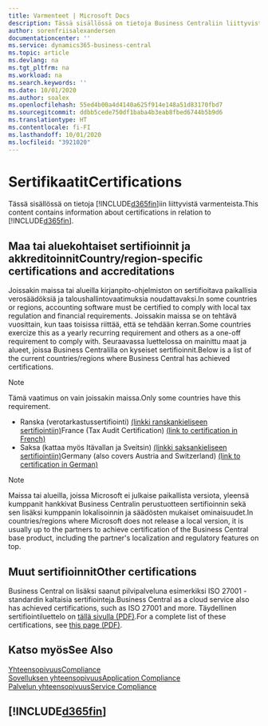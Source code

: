 ```yaml
---
title: Varmenteet | Microsoft Docs
description: Tässä sisällössä on tietoja Business Centraliin liittyvistä varmenteista.
author: sorenfriisalexandersen
documentationcenter: ''
ms.service: dynamics365-business-central
ms.topic: article
ms.devlang: na
ms.tgt_pltfrm: na
ms.workload: na
ms.search.keywords: ''
ms.date: 10/01/2020
ms.author: soalex
ms.openlocfilehash: 55ed4b00a4d4140a625f914e148a51d83170fbd7
ms.sourcegitcommit: ddbb5cede750df1baba4b3eab8fbed6744b5b9d6
ms.translationtype: HT
ms.contentlocale: fi-FI
ms.lasthandoff: 10/01/2020
ms.locfileid: "3921020"
---
```

# <a name="certifications"></a><span data-ttu-id="9f448-103">Sertifikaatit</span><span class="sxs-lookup"><span data-stu-id="9f448-103">Certifications</span></span>

<span data-ttu-id="9f448-104">Tässä sisällössä on tietoja [!INCLUDE[d365fin](../includes/d365fin_md.md)]iin liittyvistä varmenteista.</span><span class="sxs-lookup"><span data-stu-id="9f448-104">This content contains information about certifications in relation to [!INCLUDE[d365fin](../includes/d365fin_md.md)].</span></span>  

## <a name="countryregion-specific-certifications-and-accreditations"></a><span data-ttu-id="9f448-105">Maa tai aluekohtaiset sertifioinnit ja akkreditoinnit</span><span class="sxs-lookup"><span data-stu-id="9f448-105">Country/region-specific certifications and accreditations</span></span>

<span data-ttu-id="9f448-106">Joissakin maissa tai alueilla kirjanpito-ohjelmiston on sertifioitava paikallisia verosäädöksiä ja taloushallintovaatimuksia noudattavaksi.</span><span class="sxs-lookup"><span data-stu-id="9f448-106">In some countries or regions, accounting software must be certified to comply with local tax regulation and financial requirements.</span></span> <span data-ttu-id="9f448-107">Joissakin maissa se on tehtävä vuosittain, kun taas toisissa riittää, että se tehdään kerran.</span><span class="sxs-lookup"><span data-stu-id="9f448-107">Some countries exercize this as a yearly recurring requirement and others as a one-off requirement to comply with.</span></span> <span data-ttu-id="9f448-108">Seuraavassa luettelossa on mainittu maat ja alueet, joissa Business Centralilla on kyseiset sertifioinnit.</span><span class="sxs-lookup"><span data-stu-id="9f448-108">Below is a list of the current countries/regions where Business Central has achieved certifications.</span></span>

> [!NOTE]
> <span data-ttu-id="9f448-109">Tämä vaatimus on vain joissakin maissa.</span><span class="sxs-lookup"><span data-stu-id="9f448-109">Only some countries have this requirement.</span></span>

- <span data-ttu-id="9f448-110">Ranska (verotarkastussertifiointi) [(linkki ranskankieliseen sertifiointiin)](https://certificates.infocert.org/certificates/CERTIF-07-181-R16.pdf)</span><span class="sxs-lookup"><span data-stu-id="9f448-110">France (Tax Audit Certification) [(link to certification in French)](https://certificates.infocert.org/certificates/CERTIF-07-181-R16.pdf)</span></span>  
- <span data-ttu-id="9f448-111">Saksa (kattaa myös Itävallan ja Sveitsin) [(linkki saksankieliseen sertifiointiin)](https://www.bdo.de/de-de/themen/softwarebescheinungen/bdo/microsoft-dynamics-365-business-central)</span><span class="sxs-lookup"><span data-stu-id="9f448-111">Germany (also covers Austria and Switzerland) [(link to certification in German)](https://www.bdo.de/de-de/themen/softwarebescheinungen/bdo/microsoft-dynamics-365-business-central)</span></span>  

> [!NOTE]  
> <span data-ttu-id="9f448-112">Maissa tai alueilla, joissa Microsoft ei julkaise paikallista versiota, yleensä kumppanit hankkivat Business Centralin perustuotteen sertifioinnin sekä sen lisäksi kumppanin lokalisoinnin ja säädösten mukaiset ominaisuudet.</span><span class="sxs-lookup"><span data-stu-id="9f448-112">In countries/regions where Microsoft does not release a local version, it is usually up to the partners to achieve certification of the Business Central base product, including the partner's localization and regulatory features on top.</span></span>

## <a name="other-certifications"></a><span data-ttu-id="9f448-113">Muut sertifioinnit</span><span class="sxs-lookup"><span data-stu-id="9f448-113">Other certifications</span></span>

<span data-ttu-id="9f448-114">Business Central on lisäksi saanut pilvipalveluna esimerkiksi ISO 27001 -standardin kaltaisia sertifiointeja.</span><span class="sxs-lookup"><span data-stu-id="9f448-114">Business Central as a cloud service also has achieved certifications, such as ISO 27001 and more.</span></span> <span data-ttu-id="9f448-115">Täydellinen sertifiointiluettelo on [tällä sivulla (PDF)](https://aka.ms/d365-compliance-list).</span><span class="sxs-lookup"><span data-stu-id="9f448-115">For a complete list of these certifications, see [this page (PDF)](https://aka.ms/d365-compliance-list).</span></span>

## <a name="see-also"></a><span data-ttu-id="9f448-116">Katso myös</span><span class="sxs-lookup"><span data-stu-id="9f448-116">See Also</span></span>

[<span data-ttu-id="9f448-117">Yhteensopivuus</span><span class="sxs-lookup"><span data-stu-id="9f448-117">Compliance</span></span>](compliance-overview.md)  
[<span data-ttu-id="9f448-118">Sovelluksen yhteensopivuus</span><span class="sxs-lookup"><span data-stu-id="9f448-118">Application Compliance</span></span>](compliance-application-compliance.md)  
[<span data-ttu-id="9f448-119">Palvelun yhteensopivuus</span><span class="sxs-lookup"><span data-stu-id="9f448-119">Service Compliance</span></span>](compliance-service-compliance.md)  

## [!INCLUDE[d365fin](../includes/free_trial_md.md)]  
